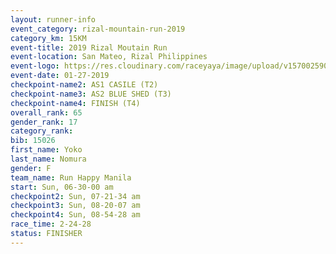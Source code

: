 ```yaml
---
layout: runner-info 
event_category: rizal-mountain-run-2019 
category_km: 15KM 
event-title: 2019 Rizal Moutain Run 
event-location: San Mateo, Rizal Philippines 
event-logo: https://res.cloudinary.com/raceyaya/image/upload/v1570025909/logo/rizal-mountain_gkfete.jpg 
event-date: 01-27-2019 
checkpoint-name2: AS1 CASILE (T2) 
checkpoint-name3: AS2 BLUE SHED (T3) 
checkpoint-name4: FINISH (T4) 
overall_rank: 65
gender_rank: 17
category_rank: 
bib: 15026
first_name: Yoko
last_name: Nomura
gender: F
team_name: Run Happy Manila
start: Sun, 06-30-00 am
checkpoint2: Sun, 07-21-34 am
checkpoint3: Sun, 08-20-07 am
checkpoint4: Sun, 08-54-28 am
race_time: 2-24-28
status: FINISHER
---
```

